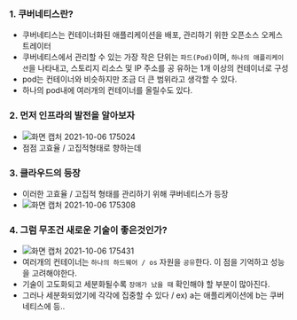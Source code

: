 ### 1. 쿠버네티스란?
- 쿠버네티스는 컨테이너화된 애플리케이션을 배포, 관리하기 위한 오픈소스 오케스트레이터
- 쿠버네티스에서 관리할 수 있는 가장 작은 단위는 `파드(Pod)`이며, `하나의 애플리케이션`을 나타내고, 스토리지 리소스 및 IP 주소를 공
유하는 1개 이상의 컨테이너로 구성
- pod는 컨테이너와 비슷하지만 조금 더 큰 범위라고 생각할 수 있다.
- 하나의 pod내에 여러개의 컨테이너를 올릴수도 있다.

### 2. 먼저 인프라의 발전을 알아보자
- ![화면 캡처 2021-10-06 175024](https://user-images.githubusercontent.com/62214428/136171158-ffdf3472-1d27-4f84-a133-48da0b8b8525.png)
- 점점 고효율 / 고집적형태로 향하는데

### 3. 클라우드의 등장
- 이러한 고효율 / 고집적 형태를 관리하기 위해 쿠버네티스가 등장
- ![화면 캡처 2021-10-06 175308](https://user-images.githubusercontent.com/62214428/136171458-dd862851-f60e-4ec7-b09d-2bb9269ea012.png)

### 4. 그럼 무조건 새로운 기술이 좋은것인가?
- ![화면 캡처 2021-10-06 175431](https://user-images.githubusercontent.com/62214428/136171621-26936596-5cd6-4f59-ad2b-6bae7b4062dd.png)
- 여러개의 컨테이너는 `하나의 하드웨어 / os` 자원을 `공유`한다. 이 점을 기억하고 성능을 고려해야한다.
- 기술이 고도화되고 세분화될수록 `장애가 났을 때` 확인해야 할 부분이 많아진다.
- 그러나 세분화되었기에 각각에 집중할 수 있다 / ex) a는 애플리케이션에 b는 쿠버네티스에 등..
